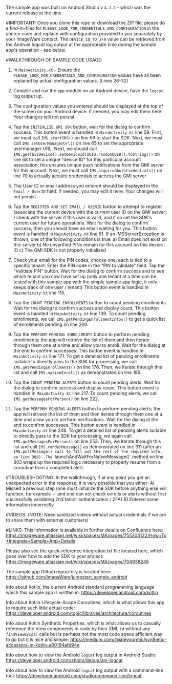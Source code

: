 

The sample app was built on Android Studio v `4.1.2` - which was the current release at the time.


#IMPORTANT:
Once you clone this repo or download the ZIP file:
please do a find-in-files for `PLEASE_LOOK_FOR_CREDENTIALS_AND_CONFIGURATION` in the source code and replace with configuration provided to you separately by your ImageWare contact.
The `DEVICE_ID_TO_2FA` value can be retrieved from the Android logcat log output at the appropriate time during the sample app's operation - see below.






#WALKTHROUGH OF SAMPLE CODE USAGE:
1)  In `MainActivity.kt` - Ensure the `PLEASE_LOOK_FOR_CREDENTIALS_AND_CONFIGURATION` values have all been replaced by actual configuration values.  (Lines 26-32)

2)  Compile and run the `app` module on an Android device, have the `logcat` log output up.  

3)  The configuration values you entered should be displayed at the top of the screen on your Android device.  If needed, you may edit them here.  Your changes will not persist.

4)  Tap the `INITIALIZE GMI SDK` button, wait for the dialog to confirm success.   This button event is handled in `MainActivity.kt` line 59.
First, we must call `IMS.startIMS()`  on line 59 to start the SDK.
Next, we must call `IMS.setUserManagerUrl()`  on line 65 to set the appropriate usermanager URL.
Next, we should call `IMS.getThisDevice().setDeviceId(UUID.randomUUID().toString())` on line 68 to set a unique "device ID" for this particular account association; this ensures unique push notifications from the GMI server for this account.
Next, we must call `IMS.acquireOAuthCredentials()`  on line 70 to actually acquire credentials to access the GMI server

5)  The User ID or email address you entered should be displayed in the `Email / UserID` field.  If needed, you may edit it here.  Your changes will not persist.

6)  Tap the `REGISTER AND SET EMAIL / USERID` button to attempt to register (associate the current device with the current user ID on the GMI server) / check with the server if this user is valid,
and if so set the SDK's current user for future operations.  Wait for the dialog to confirm success, then you should have an email waiting for you.
This button event is handled in `MainActivity.kt` line 91.
If an IMSServerException is thrown, one of the following conditions is true:
    a) Email does not exist on this server
    b) No unverified PINs remain for this account on this device ID
    c) The GMI SDK is not properly initialized

7)  Check your email for the PIN codes; choose one, each is tied to a specific tenant.  Enter the PIN code in the "PIN to validate" field.  Tap the "Validate PIN" button.  Wait for the dialog to confirm success
and to see which tenant you now have set up (only one tenant at a time can be tested with this sample app with the simple sample app logic, it only keeps track of one user / tenant)
This button event is handled in `MainActivity.kt` line 115.

8) Tap the `COUNT PENDING ENROLLMENTS` button to count pending enrollments.  Wait for the dialog to confirm success and display count.
This button event is handled in `MainActivity.kt` line 139.
To count pending enrollments, we call `IMS.getPendingEnrollmentInfos()` to get a quick list of enrollments pending on line 200.  

9) Tap the `PERFORM PENDING ENROLLMENTS` button to perform pending enrollments; the app will retrieve the list of them and then iterate through them one at a time and allow you to enroll.
Wait for the dialog at the end to confirm successes.  This button event is handled in `MainActivity.kt` line 171.
To get a detailed list of pending enrollments suitable to directly pass to the SDK for processing, we call `IMS.getPendingEnrollments()` on line 176.
Then, we iterate through this list and call `IMS.nativeEnroll()` as demonstrated on line 185.

10) Tap the `COUNT PENDING ALERTS` button to count pending alerts.  Wait for the dialog to confirm success and display count.
This button event is handled in `MainActivity.kt` line 217.
To count pending alerts, we call `IMS.getMessagesForPerson()` on line 222.

11) Tap the `PERFORM PENDING ALERTS` button to perform pending alerts; the app will retrieve the list of them and then iterate through them one at a time and allow you to perform verifications.
Wait for the dialog at the end to confirm successes.  This button event is handled in `MainActivity.kt` line 248.
To get a detailed list of pending alerts suitable to directly pass to the SDK for processing, we again call `IMS.getMessagesForPerson()` on line 253.
Then, we iterate through this list and call `IMS.renderMessage()` as demonstrated on line 311 (after an `IMS.pullMessage() call to fill out the rest of the required info, on line 306).
The `launchAndWaitForNativeMessage()` method on line 303 wraps up the required logic necessary to properly resume from a coroutine from a completed alert.






#TROUBLESHOOTING: 
In the walkthrough, if at any point you get an unexpected error in the response, it is very possible that you either:
A)  Missed a previous step (one must initialize the SDK before anything else will function, for example -- and one can not check enrolls or alerts without first successfully validating 2nd factor authentication / 2FA)
B)  Entered some information incorrectly








#VIDEOS: 
(NOTE: Need sanitized videos without actual credentials if we are to share them with external customers)





#LINKS:
This information is available in further details on Confluence here:  https://imageware.atlassian.net/wiki/spaces/MA/pages/755204122/How+To+Integrate+Sample+App+Details

Please also see the quick-reference integration.txt file located here, which goes over how to add the SDK to your project:  https://imageware.atlassian.net/wiki/spaces/MA/pages/704938246

The sample app Github repository is located here:  https://github.com/ImageWare/jumpstart_sample_android

Info about Kotlin, the current Android standard programming language which this sample app is written in:  https://developer.android.com/kotlin

Info about Kotlin Lifecycle-Scope Coroutines, which is what allows this app to require such little actual code:  https://developer.android.com/topic/libraries/architecture/coroutines

Info about Kotlin Synthetic Properties, which is what allows us to casually reference the View components in code by their XML `id` without any `findViewById()` calls but is perhaps not the most code space efficient way to go but it is nice and simple:  https://medium.com/@iateyourmic/synthetic-accessors-in-kotlin-a60184afd94e  

Info about how to view the Android `logcat` log output in Android Studio:  https://developer.android.com/studio/debug/am-logcat  

Info about how to view the Android `logcat` log output with a command-line tool:  https://developer.android.com/studio/command-line/logcat
